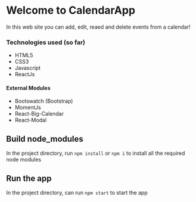 # Welcome to CalendarApp

In this web site you can add, edit, reaed and delete events from a calendar!

### Technologies used (so far)

- HTML5
- CSS3
- Javascript
- ReactJs

#### External Modules

- Bootswatch (Bootstrap)
- MomentJs
- React-Big-Calendar
- React-Modal

## Build node_modules

In the project directory, run `npm install` or `npm i` to install all the required node modules

## Run the app

In the project directory, can run `npm start` to start the app
